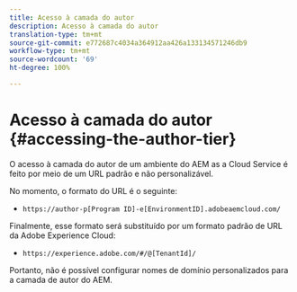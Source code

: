 ```yaml
---
title: Acesso à camada do autor
description: Acesso à camada do autor
translation-type: tm+mt
source-git-commit: e772687c4034a364912aa426a133134571246db9
workflow-type: tm+mt
source-wordcount: '69'
ht-degree: 100%

---
```



# Acesso à camada do autor {#accessing-the-author-tier}

O acesso à camada do autor de um ambiente do AEM as a Cloud Service é feito por meio de um URL padrão e não personalizável.

No momento, o formato do URL é o seguinte:

* `https://author-p[Program ID]-e[EnvironmentID].adobeaemcloud.com/`

Finalmente, esse formato será substituído por um formato padrão de URL da Adobe Experience Cloud:

* `https://experience.adobe.com/#/@[TenantId]/`

Portanto, não é possível configurar nomes de domínio personalizados para a camada de autor do AEM.
